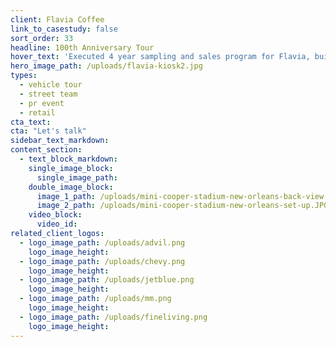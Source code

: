 ```yaml
---
client: Flavia Coffee
link_to_casestudy: false
sort_order: 33
headline: 100th Anniversary Tour
hover_text: 'Executed 4 year sampling and sales program for Flavia, building national brand presence through various direct consumer engagement methods.'
hero_image_path: /uploads/flavia-kiosk2.jpg
types:
  - vehicle tour
  - street team
  - pr event
  - retail
cta_text:
cta: "Let's talk"
sidebar_text_markdown:
content_section:
  - text_block_markdown:
    single_image_block:
      single_image_path:
    double_image_block:
      image_1_path: /uploads/mini-cooper-stadium-new-orleans-back-view.JPG
      image_2_path: /uploads/mini-cooper-stadium-new-orleans-set-up.JPG
    video_block:
      video_id:
related_client_logos:
  - logo_image_path: /uploads/advil.png
    logo_image_height:
  - logo_image_path: /uploads/chevy.png
    logo_image_height:
  - logo_image_path: /uploads/jetblue.png
    logo_image_height:
  - logo_image_path: /uploads/mm.png
    logo_image_height:
  - logo_image_path: /uploads/fineliving.png
    logo_image_height:
---
```

